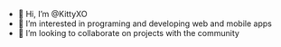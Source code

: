 - 👋 Hi, I’m @KittyXO
- 👀 I’m interested in programing and developing web and mobile apps
- 💞️ I’m looking to collaborate on projects with the community

<!---
KittyXO/KittyXO is a ✨ special ✨ repository because its `README.md` (this file) appears on your GitHub profile.
You can click the Preview link to take a look at your changes.
--->
